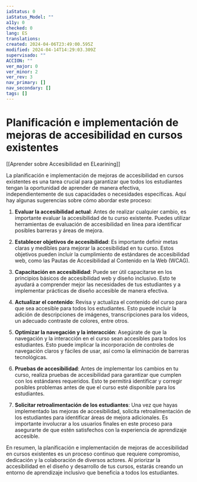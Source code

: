 ```yaml
---
iaStatus: 0
iaStatus_Model: ""
a11y: 0
checked: 0
lang: ES
translations: 
created: 2024-04-06T23:49:00.595Z
modified: 2024-04-14T14:29:03.309Z
supervisado: ""
ACCION: ""
ver_major: 0
ver_minor: 2
ver_rev: 3
nav_primary: []
nav_secondary: []
tags: []
---
```

# Planificación e implementación de mejoras de accesibilidad en cursos existentes

[[Aprender sobre Accesibilidad en ELearining]]

La planificación e implementación de mejoras de accesibilidad en cursos existentes es una tarea crucial para garantizar que todos los estudiantes tengan la oportunidad de aprender de manera efectiva, independientemente de sus capacidades o necesidades específicas. Aquí hay algunas sugerencias sobre cómo abordar este proceso:

1. **Evaluar la accesibilidad actual**: Antes de realizar cualquier cambio, es importante evaluar la accesibilidad de tu curso existente. Puedes utilizar herramientas de evaluación de accesibilidad en línea para identificar posibles barreras y áreas de mejora.

2. **Establecer objetivos de accesibilidad**: Es importante definir metas claras y medibles para mejorar la accesibilidad en tu curso. Estos objetivos pueden incluir la cumplimiento de estándares de accesibilidad web, como las Pautas de Accesibilidad al Contenido en la Web (WCAG).

3. **Capacitación en accesibilidad**: Puede ser útil capacitarse en los principios básicos de accesibilidad web y diseño inclusivo. Esto te ayudará a comprender mejor las necesidades de tus estudiantes y a implementar prácticas de diseño accesible de manera efectiva.

4. **Actualizar el contenido**: Revisa y actualiza el contenido del curso para que sea accesible para todos los estudiantes. Esto puede incluir la adición de descripciones de imágenes, transcripciones para los videos, un adecuado contraste de colores, entre otros.

5. **Optimizar la navegación y la interacción**: Asegúrate de que la navegación y la interacción en el curso sean accesibles para todos los estudiantes. Esto puede implicar la incorporación de controles de navegación claros y fáciles de usar, así como la eliminación de barreras tecnológicas.

6. **Pruebas de accesibilidad**: Antes de implementar los cambios en tu curso, realiza pruebas de accesibilidad para garantizar que cumplen con los estándares requeridos. Esto te permitirá identificar y corregir posibles problemas antes de que el curso esté disponible para los estudiantes.

7. **Solicitar retroalimentación de los estudiantes**: Una vez que hayas implementado las mejoras de accesibilidad, solicita retroalimentación de los estudiantes para identificar áreas de mejora adicionales. Es importante involucrar a los usuarios finales en este proceso para asegurarte de que estén satisfechos con la experiencia de aprendizaje accesible.

En resumen, la planificación e implementación de mejoras de accesibilidad en cursos existentes es un proceso continuo que requiere compromiso, dedicación y la colaboración de diversos actores. Al priorizar la accesibilidad en el diseño y desarrollo de tus cursos, estarás creando un entorno de aprendizaje inclusivo que beneficia a todos los estudiantes.
